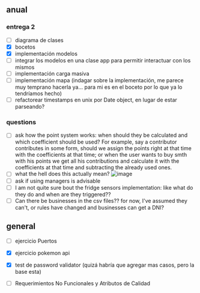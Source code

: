 ## anual

### entrega 2
- [ ] diagrama de clases
- [x] bocetos
- [x] implementación modelos
- [ ] integrar los modelos en una clase app para permitir interactuar con los mismos
- [ ] implementación carga masiva
- [ ] implementación mapa (indagar sobre la implementación, me parece muy temprano hacerla ya... para mi es en el boceto por lo que ya lo tendríamos hecho)
- [ ] refactorear timestamps en unix por Date object, en lugar de estar parseando? 

### questions
- [ ] ask how the point system works: when should they be calculated and which coefficient should be used? For example, say a contributor contributes in some form, should we assign the points right at that time with the coefficients at that time; or when the user wants to buy smth with his points we get all his contributions and calculate it with the coefficients at that time and subtracting the already used ones.
- [ ] what the hell does this actually mean? ![image](https://github.com/Lisandrogq/DDS-Grupo11/assets/76252340/cb3268c3-5dc1-4b9d-b9f9-742198ccd73d)
- [ ] ask if using managers is advisable
- [ ] I am not quite sure bout the fridge sensors implementation: like what do they do and when are they triggered??
- [ ] Can there be businesses in the csv files?? for now, I've assumed they can't, or rules have changed and businesses can get a DNI? 
 
## general
- [ ] ejercicio Puertos
- [x] ejercicio pokemon api
- [x] test de password validator (quizá habría que agregar mas casos, pero la base esta)
- [ ] Requerimientos No Funcionales y Atributos de Calidad

